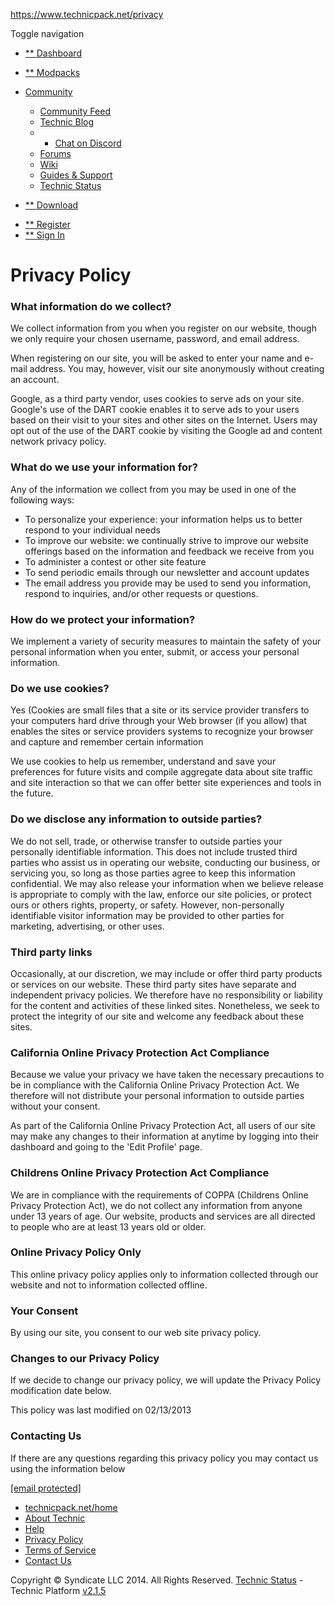 https://www.technicpack.net/privacy

<span class="sr-only">Toggle navigation</span> <span class="icon-bar"></span> <span class="icon-bar"></span> <span class="icon-bar"></span>
<a href="https://www.technicpack.net" class="navbar-brand"></a>

-   [** Dashboard](https://www.technicpack.net/dashboard)
-   [** Modpacks](https://www.technicpack.net/modpacks)
-   <a href="https://www.technicpack.net/community" class="dropdown-toggle"><em></em> Community <strong></strong></a>
    -   [Community Feed](https://www.technicpack.net/community)
    -   [Technic Blog](https://www.technicpack.net/news)
    -   -   [Chat on Discord](https://discord.gg/technic)
    -   [Forums](http://forums.technicpack.net)
    -   [Wiki](http://wiki.technicpack.net)
    -   [Guides & Support](http://support.technicpack.net)
    -   [Technic Status](http://status.technicpack.net)

-   [** Download](https://www.technicpack.net/download)

<!-- -->

-   [** Register](https://www.technicpack.net/register)
-   [** Sign In](https://www.technicpack.net/login)

Privacy Policy
==============

### What information do we collect?

We collect information from you when you register on our website, though we only require your chosen username, password, and email address.

When registering on our site, you will be asked to enter your name and e-mail address. You may, however, visit our site anonymously without creating an account.

Google, as a third party vendor, uses cookies to serve ads on your site. Google's use of the DART cookie enables it to serve ads to your users based on their visit to your sites and other sites on the Internet. Users may opt out of the use of the DART cookie by visiting the Google ad and content network privacy policy.

### What do we use your information for?

Any of the information we collect from you may be used in one of the following ways:

-   To personalize your experience: your information helps us to better respond to your individual needs
-   To improve our website: we continually strive to improve our website offerings based on the information and feedback we receive from you
-   To administer a contest or other site feature
-   To send periodic emails through our newsletter and account updates
-   The email address you provide may be used to send you information, respond to inquiries, and/or other requests or questions.

### How do we protect your information?

We implement a variety of security measures to maintain the safety of your personal information when you enter, submit, or access your personal information.

### Do we use cookies?

Yes (Cookies are small files that a site or its service provider transfers to your computers hard drive through your Web browser (if you allow) that enables the sites or service providers systems to recognize your browser and capture and remember certain information

We use cookies to help us remember, understand and save your preferences for future visits and compile aggregate data about site traffic and site interaction so that we can offer better site experiences and tools in the future.

### Do we disclose any information to outside parties?

We do not sell, trade, or otherwise transfer to outside parties your personally identifiable information. This does not include trusted third parties who assist us in operating our website, conducting our business, or servicing you, so long as those parties agree to keep this information confidential. We may also release your information when we believe release is appropriate to comply with the law, enforce our site policies, or protect ours or others rights, property, or safety. However, non-personally identifiable visitor information may be provided to other parties for marketing, advertising, or other uses.

### Third party links

Occasionally, at our discretion, we may include or offer third party products or services on our website. These third party sites have separate and independent privacy policies. We therefore have no responsibility or liability for the content and activities of these linked sites. Nonetheless, we seek to protect the integrity of our site and welcome any feedback about these sites.

### California Online Privacy Protection Act Compliance

Because we value your privacy we have taken the necessary precautions to be in compliance with the California Online Privacy Protection Act. We therefore will not distribute your personal information to outside parties without your consent.

As part of the California Online Privacy Protection Act, all users of our site may make any changes to their information at anytime by logging into their dashboard and going to the 'Edit Profile' page.

### Childrens Online Privacy Protection Act Compliance

We are in compliance with the requirements of COPPA (Childrens Online Privacy Protection Act), we do not collect any information from anyone under 13 years of age. Our website, products and services are all directed to people who are at least 13 years old or older.

### Online Privacy Policy Only

This online privacy policy applies only to information collected through our website and not to information collected offline.

### Your Consent

By using our site, you consent to our web site privacy policy.

### Changes to our Privacy Policy

If we decide to change our privacy policy, we will update the Privacy Policy modification date below.

This policy was last modified on 02/13/2013

### Contacting Us

If there are any questions regarding this privacy policy you may contact us using the information below

[<span class="__cf_email__" data-cfemail="fa8a88938c9b9983ba8e9f99929493998a9b9991d4949f8e">\[email protected\]</span>](/cdn-cgi/l/email-protection#502022392631332910243533383e39332031333b7e3e3524)

-   [technicpack.net<span class="lighter">/home</span>](https://www.technicpack.net/home)
-   [About Technic](https://www.technicpack.net/about-us)
-   [Help](https://www.technicpack.net/help)
-   [Privacy Policy](https://www.technicpack.net/privacy)
-   [Terms of Service](https://www.technicpack.net/terms)
-   [Contact Us](https://www.technicpack.net/contact-us)

Copyright © Syndicate LLC 2014. All Rights Reserved.
[Technic Status](http://status.technicpack.net) - Technic Platform [v2.1.5](https://www.technicpack.net/platform-changelog)


